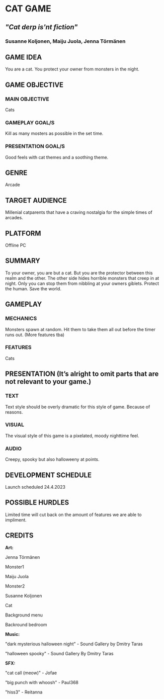 # **CAT GAME**

## *"Cat derp is'nt fiction"*

### Susanne Koljonen, Maiju Juola, Jenna Törmänen



## GAME IDEA

You are a cat. You protect your owner from monsters in the night.


## GAME OBJECTIVE
	
### MAIN OBJECTIVE

Cats


### GAMEPLAY GOAL/S

Kill as many mosters as possible in the set time.

### PRESENTATION GOAL/S

Good feels with cat themes and a soothing theme.


## GENRE

Arcade


## TARGET AUDIENCE

Millenial catparents that have a craving nostalgia for the simple times of arcades.


## PLATFORM

Offline PC


## SUMMARY

To your owner, you are but a cat. But you are the protector between this realm and the other. The other side hides horrible monsters that creep in at night. Only you can stop them from nibbling at your owners giblets. Protect the human. Save the world.


## GAMEPLAY
	
### MECHANICS

Monsters spawn at random. Hit them to take them all out before the timer runs out. (More features tba) 
	
### FEATURES

Cats


## PRESENTATION (It’s alright to omit parts that are not relevant to your game.)
	
### TEXT	

Text style should be overly dramatic for this style of game. Because of reasons. 
	
### VISUAL

The visual style of this game is a pixelated, moody nighttime feel.
	
### AUDIO

Creepy, spooky but also halloweeny at points.

## DEVELOPMENT SCHEDULE

Launch scheduled 24.4.2023


## POSSIBLE HURDLES

Limited time will cut back on the amount of features we are able to impliment.

## CREDITS

**Art:**

Jenna Törmänen

Monster1

Maiju Juola

Monster2

Susanne Koljonen

Cat

Background menu

Backround bedroom

**Music:**

"dark mysterious halloween night" - Sound Gallery by Dmitry Taras

"halloween spooky" - Sound Gallery By Dmitry Taras

**SFX:**

"cat call (meow)" - Jofae

"big punch with whoosh" - Paul368

"hiss3" - Reitanna

